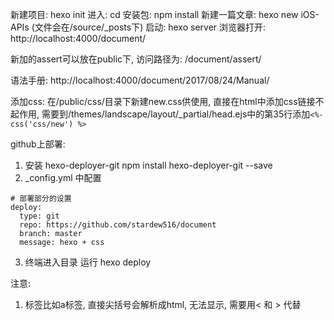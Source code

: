新建项目: hexo init <folder>
进入: cd <folder>
安装包: npm install
新建一篇文章: hexo new iOS-APIs (文件会在/source/_posts下)
启动: hexo server
浏览器打开: http://localhost:4000/document/

新加的assert可以放在public下, 访问路径为: /document/assert/

语法手册: http://localhost:4000/document/2017/08/24/Manual/

添加css: 在/public/css/目录下新建new.css供使用, 直接在html中添加css链接不起作用, 需要到/themes/landscape/layout/_partial/head.ejs中的第35行添加```<%-
 css('css/new') %>```


github上部署:
1. 安装 hexo-deployer-git npm install hexo-deployer-git --save
2. _config.yml 中配置
  ```
  # 部署部分的设置
  deploy:
    type: git
    repo: https://github.com/stardew516/document
    branch: master
    message: hexo + css
  ```
3. 终端进入目录 运行 hexo deploy

注意:
1. 标签比如a标签, 直接尖括号会解析成html, 无法显示, 需要用&lt; 和 &gt; 代替